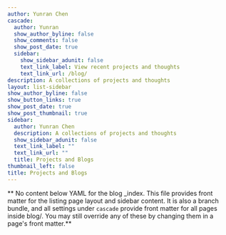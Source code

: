 ```yaml
---
author: Yunran Chen
cascade:
  author: Yunran
  show_author_byline: false
  show_comments: false
  show_post_date: true
  sidebar:
    show_sidebar_adunit: false
    text_link_label: View recent projects and thoughts
    text_link_url: /blog/
description: A collections of projects and thoughts
layout: list-sidebar
show_author_byline: false
show_button_links: true
show_post_date: true
show_post_thumbnail: true
sidebar:
  author: Yunran Chen
  description: A collections of projects and thoughts
  show_sidebar_adunit: false
  text_link_label: ""
  text_link_url: ""
  title: Projects and Blogs
thumbnail_left: false
title: Projects and Blogs
---
```


** No content below YAML for the blog _index. This file provides front matter for the listing page layout and sidebar content. It is also a branch bundle, and all settings under `cascade` provide front matter for all pages inside blog/. You may still override any of these by changing them in a page's front matter.**

